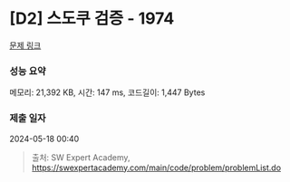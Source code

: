 # [D2] 스도쿠 검증 - 1974 

[문제 링크](https://swexpertacademy.com/main/code/problem/problemDetail.do?contestProbId=AV5Psz16AYEDFAUq) 

### 성능 요약

메모리: 21,392 KB, 시간: 147 ms, 코드길이: 1,447 Bytes

### 제출 일자

2024-05-18 00:40



> 출처: SW Expert Academy, https://swexpertacademy.com/main/code/problem/problemList.do